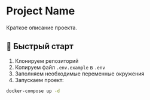 # Project Name

Краткое описание проекта.

## 🚀 Быстрый старт

1. Клонируем репозиторий
2. Копируем файл `.env.example` в `.env`
3. Заполняем необходимые переменные окружения
4. Запускаем проект:

```bash
docker-compose up -d